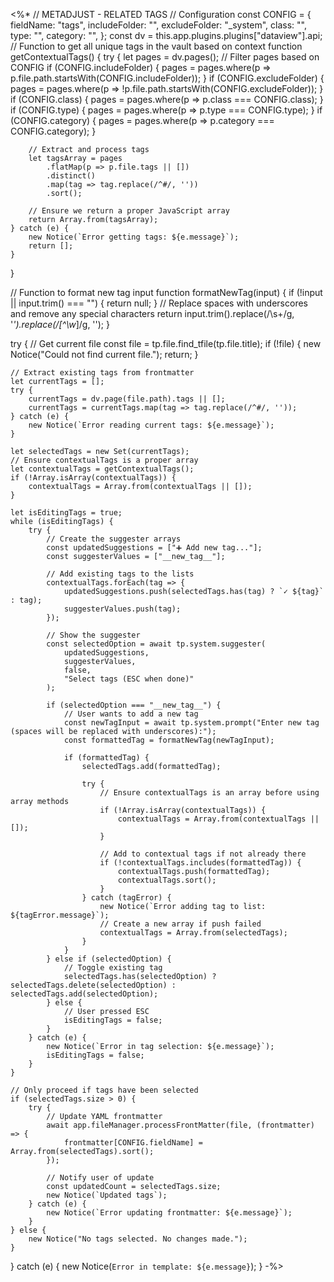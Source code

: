 <%*
// METADJUST - RELATED TAGS
// Configuration
const CONFIG = {
    fieldName: "tags",
    includeFolder: "",
    excludeFolder: "_system",
    class: "",
    type: "",
    category: "",
};
const dv = this.app.plugins.plugins["dataview"].api;
// Function to get all unique tags in the vault based on context
function getContextualTags() {
    try {
        let pages = dv.pages();
        // Filter pages based on CONFIG
        if (CONFIG.includeFolder) {
            pages = pages.where(p => p.file.path.startsWith(CONFIG.includeFolder));
        }
        if (CONFIG.excludeFolder) {
            pages = pages.where(p => !p.file.path.startsWith(CONFIG.excludeFolder));
        }
        if (CONFIG.class) {
            pages = pages.where(p => p.class === CONFIG.class);
        }
        if (CONFIG.type) {
            pages = pages.where(p => p.type === CONFIG.type);
        }
        if (CONFIG.category) {
            pages = pages.where(p => p.category === CONFIG.category);
        }
        
        // Extract and process tags
        let tagsArray = pages
            .flatMap(p => p.file.tags || [])
            .distinct()
            .map(tag => tag.replace(/^#/, ''))
            .sort();
            
        // Ensure we return a proper JavaScript array
        return Array.from(tagsArray);
    } catch (e) {
        new Notice(`Error getting tags: ${e.message}`);
        return [];
    }
}

// Function to format new tag input
function formatNewTag(input) {
    if (!input || input.trim() === "") {
        return null;
    }
    // Replace spaces with underscores and remove any special characters
    return input.trim().replace(/\s+/g, '_').replace(/[^\w_]/g, '');
}

try {
    // Get current file
    const file = tp.file.find_tfile(tp.file.title);
    if (!file) {
        new Notice("Could not find current file.");
        return;
    }
    
    // Extract existing tags from frontmatter
    let currentTags = [];
    try {
        currentTags = dv.page(file.path).tags || [];
        currentTags = currentTags.map(tag => tag.replace(/^#/, ''));
    } catch (e) {
        new Notice(`Error reading current tags: ${e.message}`);
    }
    
    let selectedTags = new Set(currentTags);
    // Ensure contextualTags is a proper array
    let contextualTags = getContextualTags();
    if (!Array.isArray(contextualTags)) {
        contextualTags = Array.from(contextualTags || []);
    }
    
    let isEditingTags = true;
    while (isEditingTags) {
        try {
            // Create the suggester arrays
            const updatedSuggestions = ["➕ Add new tag..."];
            const suggesterValues = ["__new_tag__"];
            
            // Add existing tags to the lists
            contextualTags.forEach(tag => {
                updatedSuggestions.push(selectedTags.has(tag) ? `✓ ${tag}` : tag);
                suggesterValues.push(tag);
            });
            
            // Show the suggester
            const selectedOption = await tp.system.suggester(
                updatedSuggestions, 
                suggesterValues, 
                false, 
                "Select tags (ESC when done)"
            );
            
            if (selectedOption === "__new_tag__") {
                // User wants to add a new tag
                const newTagInput = await tp.system.prompt("Enter new tag (spaces will be replaced with underscores):");
                const formattedTag = formatNewTag(newTagInput);
                
                if (formattedTag) {
                    selectedTags.add(formattedTag);
                    
                    try {
                        // Ensure contextualTags is an array before using array methods
                        if (!Array.isArray(contextualTags)) {
                            contextualTags = Array.from(contextualTags || []);
                        }
                        
                        // Add to contextual tags if not already there
                        if (!contextualTags.includes(formattedTag)) {
                            contextualTags.push(formattedTag);
                            contextualTags.sort();
                        }
                    } catch (tagError) {
                        new Notice(`Error adding tag to list: ${tagError.message}`);
                        // Create a new array if push failed
                        contextualTags = Array.from(selectedTags);
                    }
                }
            } else if (selectedOption) {
                // Toggle existing tag
                selectedTags.has(selectedOption) ? selectedTags.delete(selectedOption) : selectedTags.add(selectedOption);
            } else {
                // User pressed ESC
                isEditingTags = false;
            }
        } catch (e) {
            new Notice(`Error in tag selection: ${e.message}`);
            isEditingTags = false;
        }
    }
    
    // Only proceed if tags have been selected
    if (selectedTags.size > 0) {
        try {
            // Update YAML frontmatter
            await app.fileManager.processFrontMatter(file, (frontmatter) => {
                frontmatter[CONFIG.fieldName] = Array.from(selectedTags).sort();
            });
            
            // Notify user of update
            const updatedCount = selectedTags.size;
            new Notice(`Updated tags`);
        } catch (e) {
            new Notice(`Error updating frontmatter: ${e.message}`);
        }
    } else {
        new Notice("No tags selected. No changes made.");
    }
} catch (e) {
    new Notice(`Error in template: ${e.message}`);
}
-%>